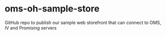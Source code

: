 # oms-oh-sample-store
GitHub repo to publish our sample web storefront that can connect to OMS, IV and Promising servers
